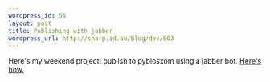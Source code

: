 ```yaml
--- 
wordpress_id: 55
layout: post
title: Publishing with jabber
wordpress_url: http://sharp.id.au/blog/dev/003
---
```

Here&apos;s my weekend project: publish to pyblosxom using a jabber bot. <a href="http://dealmeida.net/en/Programming/Python/posting_with_jabber_explained.html">Here&apos;s how.</a>

